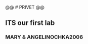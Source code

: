 @@ # PRIVET @@
## ITS our first lab
### MARY & ANGELINOCHKA2006
[id]: https://octodex.github.com/images/dojocat.jpg  "The Dojocat"
